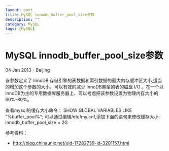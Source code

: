 ```yaml
---
layout: post
title: MySQL innodb_buffer_pool_size参数
description: ""
category: MySQL
tags: [MySQL]
---
```


MySQL innodb_buffer_pool_size参数
========================
04 Jan 2013 - Beijing

该参数定义了 InnoDB 存储引擎的表数据和索引数据的最大内存缓冲区大小,适当的增加这个参数的大小，可以有效的减少 InnoDB类型的表的磁盘 I/O 。在一个以 InnoDB为主的专用数据库服务器上，可以考虑把该参数设置为物理内存大小的60%-80%。

查看mysql的缓存大小命令：
	SHOW GLOBAL VARIABLES LIKE "%buffer_pool%";
可以通过编辑/etc/my.cnf,添加下面的语句来修改缓存大小:
	innodb_buffer_pool_size = 2G

参考资料：

+ <http://blog.chinaunix.net/uid-17282739-id-3201157.html>	